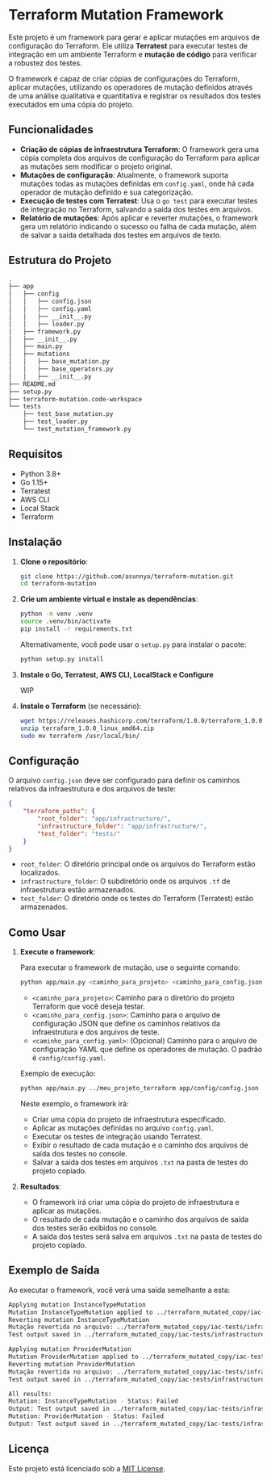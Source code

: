 # Terraform Mutation Framework

Este projeto é um framework para gerar e aplicar mutações em arquivos de configuração do Terraform. Ele utiliza **Terratest** para executar testes de integração em um ambiente Terraform e **mutação de código** para verificar a robustez dos testes.

 O framework é capaz de criar cópias de configurações do Terraform, aplicar mutações, utilizando os operadores de mutação definidos através de uma análise qualitativa e quantitativa e registrar os resultados dos testes executados em uma cópia do projeto.

## Funcionalidades

- **Criação de cópias de infraestrutura Terraform**: O framework gera uma cópia completa dos arquivos de configuração do Terraform para aplicar as mutações sem modificar o projeto original.
- **Mutações de configuração**: Atualmente, o framework suporta mutações todas as mutações definidas em `config.yaml`, onde há cada operador de mutação definido e sua categorização.
- **Execução de testes com Terratest**: Usa o `go test` para executar testes de integração no Terraform, salvando a saída dos testes em arquivos.
- **Relatório de mutações**: Após aplicar e reverter mutações, o framework gera um relatório indicando o sucesso ou falha de cada mutação, além de salvar a saída detalhada dos testes em arquivos de texto.

## Estrutura do Projeto

```bash
.
├── app
│   ├── config
│   │   ├── config.json
│   │   ├── config.yaml
│   │   ├── __init__.py
│   │   ├── loader.py
│   ├── framework.py
│   ├── __init__.py
│   ├── main.py
│   ├── mutations
│   │   ├── base_mutation.py
│   │   ├── base_operators.py
│   │   ├── __init__.py
├── README.md
├── setup.py
├── terraform-mutation.code-workspace
└── tests
    ├── test_base_mutation.py
    ├── test_loader.py
    └── test_mutation_framework.py
```

## Requisitos

- Python 3.8+
- Go 1.15+
- Terratest
- AWS CLI
- Local Stack
- Terraform

## Instalação

1. **Clone o repositório**:

   ```bash
   git clone https://github.com/asunnya/terraform-mutation.git
   cd terraform-mutation
   ```

2. **Crie um ambiente virtual e instale as dependências**:

   ```bash
   python -m venv .venv
   source .venv/bin/activate
   pip install -r requirements.txt
   ```

   Alternativamente, você pode usar o `setup.py` para instalar o pacote:
   ```bash
   python setup.py install
   ```

3. **Instale o Go, Terratest, AWS CLI, LocalStack e Configure** 
   
   WIP

4. **Instale o Terraform** (se necessário):

   ```bash
   wget https://releases.hashicorp.com/terraform/1.0.0/terraform_1.0.0_linux_amd64.zip
   unzip terraform_1.0.0_linux_amd64.zip
   sudo mv terraform /usr/local/bin/
   ```

## Configuração

O arquivo `config.json` deve ser configurado para definir os caminhos relativos da infraestrutura e dos arquivos de teste:

```json
{
    "terraform_paths": {
        "root_folder": "app/infrastructure/",
        "infrastructure_folder": "app/infrastructure/",
        "test_folder": "tests/"
    }
}
```

- `root_folder`: O diretório principal onde os arquivos do Terraform estão localizados.
- `infrastructure_folder`: O subdiretório onde os arquivos `.tf` de infraestrutura estão armazenados.
- `test_folder`: O diretório onde os testes do Terraform (Terratest) estão armazenados.

## Como Usar

1. **Execute o framework**:

   Para executar o framework de mutação, use o seguinte comando:

   ```bash
   python app/main.py <caminho_para_projeto> <caminho_para_config.json> [<caminho_para_config.yaml>]
   ```

   - `<caminho_para_projeto>`: Caminho para o diretório do projeto Terraform que você deseja testar.
   - `<caminho_para_config.json>`: Caminho para o arquivo de configuração JSON que define os caminhos relativos da infraestrutura e dos arquivos de teste.
   - `<caminho_para_config.yaml>`: (Opcional) Caminho para o arquivo de configuração YAML que define os operadores de mutação. O padrão é `config/config.yaml`.

   Exemplo de execução:

   ```bash
   python app/main.py ../meu_projeto_terraform app/config/config.json
   ```

   Neste exemplo, o framework irá:

   - Criar uma cópia do projeto de infraestrutura especificado.
   - Aplicar as mutações definidas no arquivo `config.yaml`.
   - Executar os testes de integração usando Terratest.
   - Exibir o resultado de cada mutação e o caminho dos arquivos de saída dos testes no console.
   - Salvar a saída dos testes em arquivos `.txt` na pasta de testes do projeto copiado.

2. **Resultados**:

   - O framework irá criar uma cópia do projeto de infraestrutura e aplicar as mutações.
   - O resultado de cada mutação e o caminho dos arquivos de saída dos testes serão exibidos no console.
   - A saída dos testes será salva em arquivos `.txt` na pasta de testes do projeto copiado.

## Exemplo de Saída

Ao executar o framework, você verá uma saída semelhante a esta:

```bash
Applying mutation InstanceTypeMutation
Mutation InstanceTypeMutation applied to ../terraform_mutated_copy/iac-tests/infrastructure/lambda.tf
Reverting mutation InstanceTypeMutation
Mutação revertida no arquivo: ../terraform_mutated_copy/iac-tests/infrastructure/lambda.tf
Test output saved in ../terraform_mutated_copy/iac-tests/infrastructure/test/InstanceTypeMutation_output.txt

Applying mutation ProviderMutation
Mutation ProviderMutation applied to ../terraform_mutated_copy/iac-tests/infrastructure/providers.tf
Reverting mutation ProviderMutation
Mutação revertida no arquivo: ../terraform_mutated_copy/iac-tests/infrastructure/providers.tf
Test output saved in ../terraform_mutated_copy/iac-tests/infrastructure/test/ProviderMutation_output.txt

All results:
Mutation: InstanceTypeMutation - Status: Failed
Output: Test output saved in ../terraform_mutated_copy/iac-tests/infrastructure/test/InstanceTypeMutation_output.txt
Mutation: ProviderMutation - Status: Failed
Output: Test output saved in ../terraform_mutated_copy/iac-tests/infrastructure/test/ProviderMutation_output.txt
```

## Licença

Este projeto está licenciado sob a [MIT License](LICENSE).

